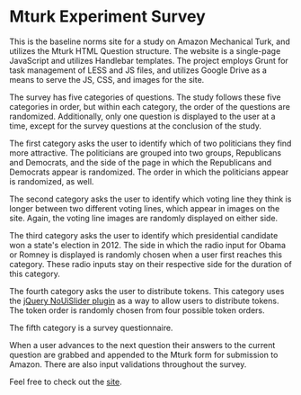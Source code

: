 Mturk Experiment Survey
================================

This is the baseline norms site for a study on Amazon Mechanical Turk, and utilizes the Mturk HTML Question structure. The website is a single-page JavaScript and utilizes Handlebar templates. The project employs Grunt for task management of LESS and JS files, and utilizes Google Drive as a means to serve the JS, CSS, and images for the site. 

The survey has five categories of questions. The study follows these five categories in order, but within each category, the order of the questions are randomized. Additionally, only one question is displayed to the user at a time, except for the survey questions at the conclusion of the study.

The first category asks the user to identify which of two politicians they find more attractive. The politicians are grouped into two groups, Republicans and Democrats, and the side of the page in which the Republicans and Democrats appear is randomized. The order in which the politicians appear is randomized, as well.

The second category asks the user to identify which voting line they think is longer between two different voting lines, which appear in images on the site. Again, the voting line images are randomly displayed on either side.

The third category asks the user to identify which presidential candidate won a state's election in 2012. The side in which the radio input for Obama or Romney is displayed is randomly chosen when a user first reaches this category. These radio inputs stay on their respective side for the duration of this category.

The fourth category asks the user to distribute tokens. This category uses the [jQuery NoUiSlider plugin](https://github.com/leongersen/noUiSlider) as a way to allow users to distribute tokens. The token order is randomly chosen from four possible token orders.

The fifth category is a survey questionnaire.

When a user advances to the next question their answers to the current question are grabbed and appended to the Mturk form for submission to Amazon. There are also input validations throughout the survey.

Feel free to check out the [site](http://sdalezman.github.io/mturk-survey-expirment/).
